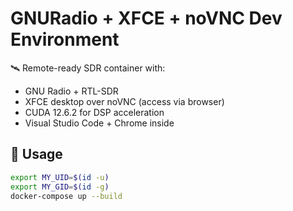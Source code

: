 # GNURadio + XFCE + noVNC Dev Environment

🛰️ Remote-ready SDR container with:
- GNU Radio + RTL-SDR
- XFCE desktop over noVNC (access via browser)
- CUDA 12.6.2 for DSP acceleration
- Visual Studio Code + Chrome inside

## 🚀 Usage

```bash
export MY_UID=$(id -u)
export MY_GID=$(id -g)
docker-compose up --build
